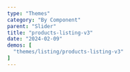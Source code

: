 ```yaml
---
type: "Themes"
category: "By Component"
parent: "Slider"
title: "products-listing-v3"
date: "2024-02-09"
demos: [
  "themes/listing/products-listing-v3"
]
---
```

